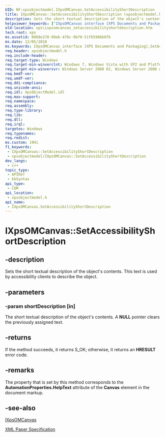 ```yaml
---
UID: NF:xpsobjectmodel.IXpsOMCanvas.SetAccessibilityShortDescription
title: IXpsOMCanvas::SetAccessibilityShortDescription (xpsobjectmodel.h)
description: Sets the short textual description of the object's contents.
helpviewer_keywords: ["IXpsOMCanvas interface [XPS Documents and Packaging]","SetAccessibilityShortDescription method","IXpsOMCanvas.SetAccessibilityShortDescription","IXpsOMCanvas::SetAccessibilityShortDescription","SetAccessibilityShortDescription","SetAccessibilityShortDescription method [XPS Documents and Packaging]","SetAccessibilityShortDescription method [XPS Documents and Packaging]","IXpsOMCanvas interface","xps.ixpsomcanvas_setaccessibilityshortdescription","xpsobjectmodel/IXpsOMCanvas::SetAccessibilityShortDescription"]
old-location: xps\ixpsomcanvas_setaccessibilityshortdescription.htm
tech.root: xps
ms.assetid: 0968e378-99eb-470c-9bf0-51f65906b07b
ms.date: 12/05/2018
ms.keywords: IXpsOMCanvas interface [XPS Documents and Packaging],SetAccessibilityShortDescription method, IXpsOMCanvas.SetAccessibilityShortDescription, IXpsOMCanvas::SetAccessibilityShortDescription, SetAccessibilityShortDescription, SetAccessibilityShortDescription method [XPS Documents and Packaging], SetAccessibilityShortDescription method [XPS Documents and Packaging],IXpsOMCanvas interface, xps.ixpsomcanvas_setaccessibilityshortdescription, xpsobjectmodel/IXpsOMCanvas::SetAccessibilityShortDescription
req.header: xpsobjectmodel.h
req.include-header: 
req.target-type: Windows
req.target-min-winverclnt: Windows 7, Windows Vista with SP2 and Platform Update for Windows Vista [desktop apps \| UWP apps]
req.target-min-winversvr: Windows Server 2008 R2, Windows Server 2008 with SP2 and Platform Update for Windows Server 2008 [desktop apps \| UWP apps]
req.kmdf-ver: 
req.umdf-ver: 
req.ddi-compliance: 
req.unicode-ansi: 
req.idl: XpsObjectModel.idl
req.max-support: 
req.namespace: 
req.assembly: 
req.type-library: 
req.lib: 
req.dll: 
req.irql: 
targetos: Windows
req.typenames: 
req.redist: 
ms.custom: 19H1
f1_keywords:
 - IXpsOMCanvas::SetAccessibilityShortDescription
 - xpsobjectmodel/IXpsOMCanvas::SetAccessibilityShortDescription
dev_langs:
 - c++
topic_type:
 - APIRef
 - kbSyntax
api_type:
 - COM
api_location:
 - xpsobjectmodel.h
api_name:
 - IXpsOMCanvas.SetAccessibilityShortDescription
---
```


# IXpsOMCanvas::SetAccessibilityShortDescription


## -description

Sets the short textual description of the object's contents. This text is used by accessibility clients to describe the object.

## -parameters

### -param shortDescription [in]

The short textual description of the object's contents. A <b>NULL</b> pointer clears the previously assigned text.

## -returns

If the method succeeds, it returns S_OK; otherwise, it returns an <b>HRESULT</b> error code.

## -remarks

The property that is set by this method corresponds to the <b>AutomationProperties.HelpText</b> attribute of the <b>Canvas</b> element in the document markup.

## -see-also

<a href="https://docs.microsoft.com/windows/desktop/api/xpsobjectmodel/nn-xpsobjectmodel-ixpsomcanvas">IXpsOMCanvas</a>



<a href="https://www.microsoft.com/download/details.aspx?id=11816">XML Paper Specification</a>

